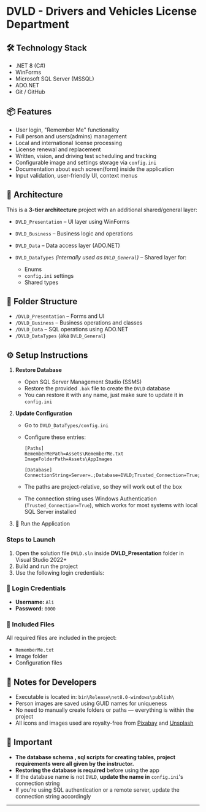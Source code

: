 # DVLD - Drivers and Vehicles License Department

## 🛠 Technology Stack

* .NET 8 (C#)
* WinForms
* Microsoft SQL Server (MSSQL)
* ADO.NET
* Git / GitHub

## 📦 Features

* User login, "Remember Me" functionality
* Full person and users(admins) management
* Local and international license processing
* License renewal and replacement
* Written, vision, and driving test scheduling and tracking
* Configurable image and settings storage via `config.ini`
* Documentation about each screen(form) inside the application
* Input validation, user-friendly UI, context menus

## 🧱 Architecture

This is a **3-tier architecture** project with an additional shared/general layer:

* `DVLD_Presentation` – UI layer using WinForms
* `DVLD_Business` – Business logic and operations
* `DVLD_Data` – Data access layer (ADO.NET)
* `DVLD_DataTypes` *(internally used as `DVLD_General`)* – Shared layer for:

  * Enums
  * `config.ini` settings
  * Shared types

## 📁 Folder Structure

* `/DVLD_Presentation` – Forms and UI
* `/DVLD_Business` – Business operations and classes
* `/DVLD_Data` – SQL operations using ADO.NET
* `/DVLD_DataTypes` (aka `DVLD_General`)

## ⚙️ Setup Instructions

1. **Restore Database**

   * Open SQL Server Management Studio (SSMS)
   * Restore the provided `.bak` file to create the `DVLD` database
   * You can restore it with any name, just make sure to update it in `config.ini`

2. **Update Configuration**

   * Go to `DVLD_DataTypes/config.ini`
   * Configure these entries:

     ```
     [Paths]
     RememberMePath=Assets\RememberMe.txt
     ImageFolderPath=Assets\AppImages

     [Database]
     ConnectionString=Server=.;Database=DVLD;Trusted_Connection=True;TrustServerCertificate=True;
     ```
   * The paths are project-relative, so they will work out of the box
   * The connection string uses Windows Authentication (`Trusted_Connection=True`), which works for most systems with local SQL Server installed

3. 🚀 Run the Application

### Steps to Launch
1. Open the solution file `DVLD.sln` inside **DVLD_Presentation** folder in Visual Studio 2022+
2. Build and run the project
3. Use the following login credentials:

### 🔐 Login Credentials
- **Username:** `Ali`
- **Password:** `0000`

### 📁 Included Files
All required files are included in the project:
- `RememberMe.txt`
- Image folder
- Configuration files

## 📝 Notes for Developers

* Executable is located in:
  `bin\Release\net8.0-windows\publish\`
* Person images are saved using GUID names for uniqueness
* No need to manually create folders or paths — everything is within the project
* All icons and images used are royalty-free from [Pixabay](https://pixabay.com) and [Unsplash](https://unsplash.com)

## 🧠 Important
* **The database schema , sql scripts for creating tables, project requirements were all given by the instructor.** 
* **Restoring the database is required** before using the app
* If the database name is not `DVLD`, **update the name in** `config.ini`'s connection string
* If you're using SQL authentication or a remote server, update the connection string accordingly

---
